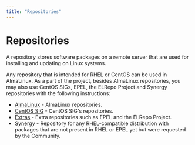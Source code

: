 ```yaml
---
title: "Repositories"
---
```


# Repositories

A repository stores software packages on a remote server that are used for installing and updating on Linux systems. 

Any repository that is intended for RHEL or CentOS can be used in AlmaLinux. As a part of the project, besides AlmaLinux repositories, you may also use CentOS SIGs, EPEL, the ELRepo Project and Synergy repositories
 with the following instructions:

* [AlmaLinux](/repos/AlmaLinux) - AlmaLinux repositories.
* [CentOS SIG](/repos/CentOS) - CentOS SIG's repositories. 
* [Extras](/repos/Extras) - Extra repositories such as EPEL and the ELRepo Project.
* [Synergy](/repos/Synergy) - Repository for any RHEL-compatible distribution with packages that are not present in RHEL or EPEL yet but were requested by the Community.
